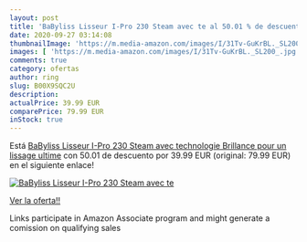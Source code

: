 ```yaml
---
layout: post
title: 'BaByliss Lisseur I-Pro 230 Steam avec te al 50.01 % de descuento'
date: 2020-09-27 03:14:08
thumbnailImage: 'https://m.media-amazon.com/images/I/31Tv-GuKrBL._SL200_.jpg'
images: [ 'https://m.media-amazon.com/images/I/31Tv-GuKrBL._SL200_.jpg' ]
comments: true
category: ofertas
author: ring
slug: B00X9SQC2U
description:
actualPrice: 39.99 EUR
comparePrice: 79.99 EUR
inStock: true
---
```


Está [BaByliss Lisseur I-Pro 230 Steam avec technologie Brillance pour un lissage ultime](https://www.amazon.fr/dp/B00X9SQC2U/?tag=tolees0d-21) con 50.01 de descuento por 39.99 EUR (original: 79.99 EUR) en el siguiente enlace!

[![BaByliss Lisseur I-Pro 230 Steam avec te](https://m.media-amazon.com/images/I/31Tv-GuKrBL._SL200_.jpg)](https://www.amazon.fr/dp/B00X9SQC2U/?tag=tolees0d-21)

[Ver la oferta!!](https://www.amazon.fr/dp/B00X9SQC2U/?tag=tolees0d-21)

Links participate in Amazon Associate program and might generate a comission on qualifying sales


